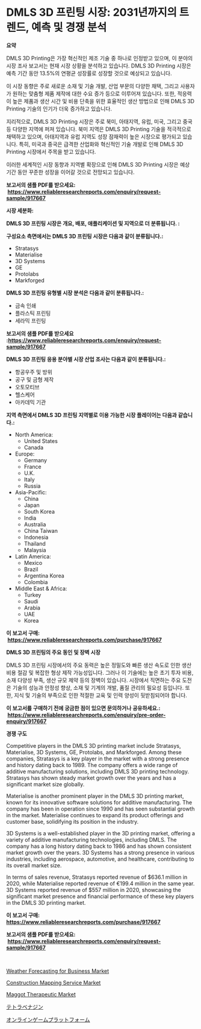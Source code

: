 <p><h1>DMLS 3D 프린팅 시장: 2031년까지의 트렌드, 예측 및 경쟁 분석</h1></p><p><strong>요약</strong></p>
<p><p>DMLS 3D Printing은 가장 혁신적인 제조 기술 중 하나로 인정받고 있으며, 이 분야의 시장 조사 보고서는 현재 시장 상황을 분석하고 있습니다. DMLS 3D Printing 시장은 예측 기간 동안 13.5%의 연평균 성장률로 성장할 것으로 예상되고 있습니다.</p><p>이 시장 동향은 주로 새로운 소재 및 기술 개발, 산업 부문의 다양한 채택, 그리고 사용자가 원하는 맞춤형 제품 제작에 대한 수요 증가 등으로 이루어져 있습니다. 또한, 적응력이 높은 제품과 생산 시간 및 비용 단축을 위한 효율적인 생산 방법으로 인해 DMLS 3D Printing 기술의 인기가 더욱 증가하고 있습니다.</p><p>지리적으로, DMLS 3D Printing 시장은 주로 북미, 아태지역, 유럽, 미국, 그리고 중국 등 다양한 지역에 퍼져 있습니다. 북미 지역은 DMLS 3D Printing 기술을 적극적으로 채택하고 있으며, 아태지역과 유럽 지역도 성장 잠재력이 높은 시장으로 평가되고 있습니다. 특히, 미국과 중국은 급격한 산업화와 혁신적인 기술 개발로 인해 DMLS 3D Printing 시장에서 주목을 받고 있습니다.</p><p>이러한 세계적인 시장 동향과 지역별 확장으로 인해 DMLS 3D Printing 시장은 예상 기간 동안 꾸준한 성장을 이어갈 것으로 전망되고 있습니다.</p></p>
<p><strong>보고서의 샘플 PDF를 받으세요: &nbsp;<a href="https://www.reliableresearchreports.com/enquiry/request-sample/917667">https://www.reliableresearchreports.com/enquiry/request-sample/917667</a></strong></p>
<p><strong>시장 세분화:</strong></p>
<p><strong> DMLS 3D 프린팅 시장은 개요, 배포, 애플리케이션 및 지역으로 더 분류됩니다. :</strong></p>
<p><strong>구성요소 측면에서는 DMLS 3D 프린팅 시장은 다음과 같이 분류됩니다.:</strong></p>
<p><ul><li>Stratasys</li><li>Materialise</li><li>3D Systems</li><li>GE</li><li>Protolabs</li><li>Markforged</li></ul></p>
<p><strong> DMLS 3D 프린팅 유형별 시장 분석은 다음과 같이 분류됩니다.:</strong></p>
<p><ul><li>금속 인쇄</li><li>플라스틱 프린팅</li><li>세라믹 프린팅</li></ul></p>
<p><strong>보고서의 샘플 PDF를 받으세요 :<a href="https://www.reliableresearchreports.com/enquiry/request-sample/917667">https://www.reliableresearchreports.com/enquiry/request-sample/917667</a></strong></p>
<p><strong> DMLS 3D 프린팅 응용 분야별 시장 산업 조사는 다음과 같이 분류됩니다.:</strong></p>
<p><ul><li>항공우주 및 방위</li><li>공구 및 금형 제작</li><li>오토모티브</li><li>헬스케어</li><li>아카데믹 기관</li></ul></p>
<p><strong>지역 측면에서 DMLS 3D 프린팅 지역별로 이용 가능한 시장 플레이어는 다음과 같습니다.:</strong></p>
<p><ul>
    <li>
        North America:
        <ul>
            <li>United States</li>
            <li>Canada</li>
        </ul>
    </li>
    <li>
        Europe:
        <ul>
            <li>Germany</li>
            <li>France</li>
            <li>U.K.</li>
            <li>Italy</li>
            <li>Russia</li>
        </ul>
    </li>
    <li>
        Asia-Pacific:
        <ul>
            <li>China</li>
            <li>Japan</li>
            <li>South Korea</li>
            <li>India</li>
            <li>Australia</li>
            <li>China Taiwan</li>
            <li>Indonesia</li>
            <li>Thailand</li>
            <li>Malaysia</li>
        </ul>
    </li>
    <li>
        Latin America:
        <ul>
            <li>Mexico</li>
            <li>Brazil</li>
            <li>Argentina Korea</li>
            <li>Colombia</li>
        </ul>
    </li>
    <li>
        Middle East & Africa:
        <ul>
            <li>Turkey</li>
            <li>Saudi</li>
            <li>Arabia</li>
            <li>UAE</li>
            <li>Korea</li>
        </ul>
    </li>
    </ul></p>
<p><strong>이 보고서 구매: &nbsp;<a href="https://www.reliableresearchreports.com/purchase/917667">https://www.reliableresearchreports.com/purchase/917667</a></strong></p>
<p><strong>DMLS 3D 프린팅의 주요 동인 및 장벽 시장</strong></p>
<p><p>DMLS 3D 프린팅 시장에서의 주요 동력은 높은 정밀도와 빠른 생산 속도로 인한 생산 비용 절감 및 복잡한 형상 제작 가능성입니다. 그러나 이 기술에는 높은 초기 투자 비용, 소재 다양성 부족, 생산 규모 제약 등의 장벽이 있습니다. 시장에서 직면하는 주요 도전은 기술의 성능과 안정성 향상, 소재 및 기계의 개발, 품질 관리의 필요성 등입니다. 또한, 지식 및 기술의 부족으로 인한 적절한 교육 및 인력 양성이 뒷받침되어야 합니다.</p></p>
<p><strong>이 보고서를 구매하기 전에 궁금한 점이 있으면 문의하거나 공유하세요.: &nbsp;<a href="https://www.reliableresearchreports.com/enquiry/pre-order-enquiry/917667">https://www.reliableresearchreports.com/enquiry/pre-order-enquiry/917667</a></strong></p>
<p><strong>경쟁 구도</strong></p>
<p><p>Competitive players in the DMLS 3D printing market include Stratasys, Materialise, 3D Systems, GE, Protolabs, and Markforged. Among these companies, Stratasys is a key player in the market with a strong presence and history dating back to 1989. The company offers a wide range of additive manufacturing solutions, including DMLS 3D printing technology. Stratasys has shown steady market growth over the years and has a significant market size globally.</p><p>Materialise is another prominent player in the DMLS 3D printing market, known for its innovative software solutions for additive manufacturing. The company has been in operation since 1990 and has seen substantial growth in the market. Materialise continues to expand its product offerings and customer base, solidifying its position in the industry.</p><p>3D Systems is a well-established player in the 3D printing market, offering a variety of additive manufacturing technologies, including DMLS. The company has a long history dating back to 1986 and has shown consistent market growth over the years. 3D Systems has a strong presence in various industries, including aerospace, automotive, and healthcare, contributing to its overall market size.</p><p>In terms of sales revenue, Stratasys reported revenue of $636.1 million in 2020, while Materialise reported revenue of €199.4 million in the same year. 3D Systems reported revenue of $557 million in 2020, showcasing the significant market presence and financial performance of these key players in the DMLS 3D printing market.</p></p>
<p><strong>이 보고서 구매: &nbsp; <a href="https://www.reliableresearchreports.com/purchase/917667">https://www.reliableresearchreports.com/purchase/917667</a></strong></p>
<p><strong>보고서의 샘플 PDF를 받으세요: &nbsp;<a href="https://www.reliableresearchreports.com/enquiry/request-sample/917667">https://www.reliableresearchreports.com/enquiry/request-sample/917667</a></strong><strong></strong></p>
<p>&nbsp;</p>
<p><p><a href="https://github.com/shotows/Market-Research-Report-List-1/blob/main/weather-forecasting-for-business-market.md">Weather Forecasting for Business Market</a></p><p><a href="https://github.com/Sinjinluong3e0awx2m195k76/Market-Research-Report-List-1/blob/main/construction-mapping-service-market.md">Construction Mapping Service Market</a></p><p><a href="https://military-diascia-e68.notion.site/Maggot-Therapeutic-Market-Growth-Market-Trends-COVID-19-Impact-and-Forecasts-for-period-from-2024-dce1e386d5d34b3da5b86cd39e9458e5">Maggot Therapeutic Market</a></p><p><a href="https://github.com/dzy793153605/Market-Research-Report-List-1/blob/main/7368396183424.md">テトラベナジン</a></p><p><a href="https://medium.com/@briaabshire64/%E3%82%AA%E3%83%B3%E3%83%A9%E3%82%A4%E3%83%B3%E3%82%B2%E3%83%BC%E3%83%A0%E3%83%97%E3%83%A9%E3%83%83%E3%83%88%E3%83%95%E3%82%A9%E3%83%BC%E3%83%A0%E5%B8%82%E5%A0%B4%E3%81%AF-2031%E5%B9%B4%E3%81%BE%E3%81%A7%E3%81%AE%E5%B8%82%E5%A0%B4%E3%82%B7%E3%82%A7%E3%82%A2-%E3%82%B5%E3%82%A4%E3%82%BA-%E3%81%8A%E3%82%88%E3%81%B3%E4%BA%88%E6%B8%AC%E3%81%AB%E7%84%A6%E7%82%B9%E3%82%92%E5%BD%93%E3%81%A6%E3%81%A6%E3%81%84%E3%81%BE%E3%81%99-cb38536c2dfd">オンラインゲームプラットフォーム</a></p></p>